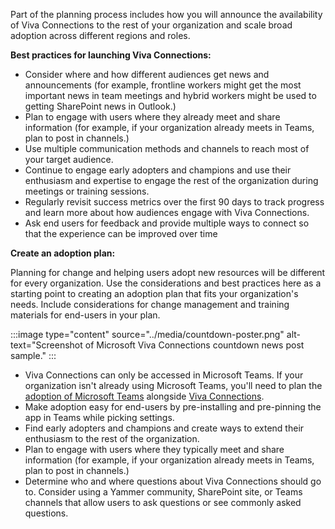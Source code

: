 Part of the planning process includes how you will announce the
availability of Viva Connections to the rest of your organization and
scale broad adoption across different regions and roles.

**Best practices for launching Viva Connections:**

-   Consider where and how different audiences get news and
    announcements (for example, frontline workers might get the most
    important news in team meetings and hybrid workers might be used to
    getting SharePoint news in Outlook.)
-   Plan to engage with users where they already meet and share
    information (for example, if your organization already meets in
    Teams, plan to post in channels.)
-   Use multiple communication methods and channels to reach most of
    your target audience.
-   Continue to engage early adopters and champions and use their
    enthusiasm and expertise to engage the rest of the organization
    during meetings or training sessions.
-   Regularly revisit success metrics over the first 90 days to track
    progress and learn more about how audiences engage with Viva
    Connections.
-   Ask end users for feedback and provide multiple ways to connect so
    that the experience can be improved over time

**Create an adoption plan:**

Planning for change and helping users adopt new resources will be
different for every organization. Use the considerations and best
practices here as a starting point to creating an adoption plan that
fits your organization's needs. Include considerations for change
management and training materials for end-users in your plan.

:::image type="content" source="../media/countdown-poster.png" alt-text="Screenshot of Microsoft Viva Connections countdown news post sample." :::
-   Viva Connections can only be accessed in Microsoft Teams. If your
    organization isn\'t already using Microsoft Teams, you\'ll need to
    plan the [adoption of Microsoft
    Teams](https://adoption.microsoft.com/microsoft-teams/) alongside
    [Viva Connections](https://adoption.microsoft.com/viva/).
-   Make adoption easy for end-users by pre-installing and pre-pinning
    the app in Teams while picking settings.
-   Find early adopters and champions and create ways to extend their
    enthusiasm to the rest of the organization.
-   Plan to engage with users where they typically meet and share
    information (for example, if your organization already meets in
    Teams, plan to post in channels.)
-   Determine who and where questions about Viva Connections should go
    to. Consider using a Yammer community, SharePoint site, or Teams
    channels that allow users to ask questions or see commonly asked
    questions.